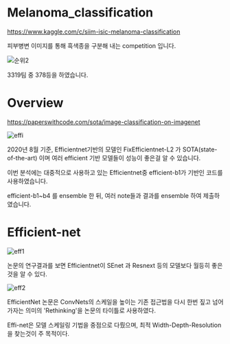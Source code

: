 # Melanoma_classification

https://www.kaggle.com/c/siim-isic-melanoma-classification

피부병변 이미지를 통해 흑색종을 구분해 내는 competition 입니다.

![순위2](https://user-images.githubusercontent.com/50981989/90606126-56c5b700-e23a-11ea-894a-ca9087674dce.PNG)

3319팀 중 378등을 하였습니다.



# Overview

https://paperswithcode.com/sota/image-classification-on-imagenet

![effi](https://user-images.githubusercontent.com/50981989/90606537-ed927380-e23a-11ea-9d47-f87eed77a08f.PNG)

2020년 8월 기준, Efficientnet기반의 모델인 FixEfficientnet-L2 가 SOTA(state-of-the-art) 이며 여러 efficient 기반 모델들이 성능이 좋은걸 알 수 있습니다.  

이번 분석에는 대중적으로 사용하고 있는 Efficientnet중 efficient-b1가 기반인 코드를 사용하였습니다.

efficient-b1~b4 를 ensemble 한 뒤, 여러 note들과 결과를 ensemble 하여 제출하였습니다.


# Efficient-net

![eff1](https://user-images.githubusercontent.com/50981989/90620382-5387f680-e24d-11ea-8f6f-363ad7d2de80.PNG)

논문의 연구결과를 보면 Efficientnet이 SEnet 과 Resnext 등의 모델보다 월등히 좋은것을 알 수 있다.

![eff2](https://user-images.githubusercontent.com/50981989/90620387-54b92380-e24d-11ea-8851-6220bd401a45.PNG)

EfficientNet 논문은 ConvNets의 스케일을 높이는 기존 접근법을 다시 한번 짚고 넘어가자는 의미의 'Rethinking'을 논문의 타이틀로 사용하였다.

Effi-net은 모델 스케일링 기법을 중점으로 다뤘으며, 최적 Width-Depth-Resolution 을 찾는것이 주 목적이다.
